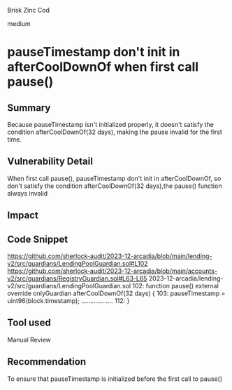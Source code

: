 Brisk Zinc Cod

medium

# pauseTimestamp don't init in afterCoolDownOf when first call pause()

## Summary
Because pauseTimestamp isn't initialized properly, it doesn't satisfy the condition afterCoolDownOf(32 days), making the pause invalid for the first time.
## Vulnerability Detail

When first call pause(), pauseTimestamp don't init in afterCoolDownOf, so don't  satisfy the condition afterCoolDownOf(32 days),the pause() function always invalid


## Impact

## Code Snippet
https://github.com/sherlock-audit/2023-12-arcadia/blob/main/lending-v2/src/guardians/LendingPoolGuardian.sol#L102
https://github.com/sherlock-audit/2023-12-arcadia/blob/main/accounts-v2/src/guardians/RegistryGuardian.sol#L63-L65
2023-12-arcadia/lending-v2/src/guardians/LendingPoolGuardian.sol
102:     function pause() external override onlyGuardian afterCoolDownOf(32 days) {
103:         pauseTimestamp = uint96(block.timestamp);
..................
112:     }

## Tool used

Manual Review

## Recommendation
To ensure that pauseTimestamp is initialized before the first call to pause()
